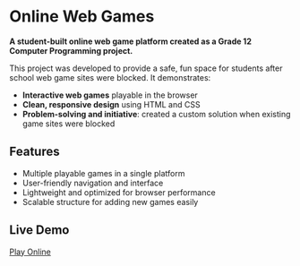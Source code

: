 # Online Web Games

**A student-built online web game platform created as a Grade 12 Computer Programming project.**

This project was developed to provide a safe, fun space for students after school web game sites were blocked. It demonstrates:

- **Interactive web games** playable in the browser  
- **Clean, responsive design** using HTML and CSS  
- **Problem-solving and initiative**: created a custom solution when existing game sites were blocked

## Features

- Multiple playable games in a single platform  
- User-friendly navigation and interface  
- Lightweight and optimized for browser performance  
- Scalable structure for adding new games easily

## Live Demo

[Play Online](https://cadenmbond.github.io/Online-Web-Games/)
